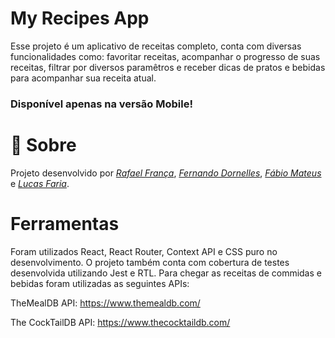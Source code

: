 # My Recipes App 
Esse projeto é um aplicativo de receitas completo, conta com diversas funcionalidades como: favoritar receitas, acompanhar o progresso de suas receitas, filtrar por diversos paramêtros e receber dicas de pratos e bebidas para acompanhar sua receita atual. 

### Disponível apenas na versão Mobile!

# 📄 Sobre

Projeto desenvolvido por _[Rafael França](https://github.com/rafaelftourinho)_, _[Fernando Dornelles](https://github.com/dornellesfr)_, _[Fábio Mateus](https://github.com/FabioMateus1510)_ e _[Lucas Faria](https://github.com/lucasfaria95)_.

# Ferramentas
Foram utilizados React, React Router, Context API e CSS puro no desenvolvimento. O projeto também conta com cobertura de testes desenvolvida utilizando Jest e RTL. Para chegar as receitas de commidas e bebidas foram utilizadas as seguintes APIs: 

TheMealDB API: https://www.themealdb.com/

The CockTailDB API: https://www.thecocktaildb.com/
